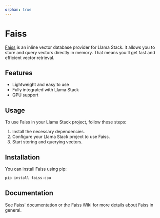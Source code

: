```yaml
---
orphan: true
---
```

# Faiss

[Faiss](https://github.com/facebookresearch/faiss) is an inline vector database provider for Llama Stack. It 
allows you to store and query vectors directly in memory.
That means you'll get fast and efficient vector retrieval.

## Features

- Lightweight and easy to use
- Fully integrated with Llama Stack
- GPU support

## Usage

To use Faiss in your Llama Stack project, follow these steps:

1. Install the necessary dependencies.
2. Configure your Llama Stack project to use Faiss.
3. Start storing and querying vectors.

## Installation

You can install Faiss using pip:

```bash
pip install faiss-cpu
```
## Documentation
See [Faiss' documentation](https://faiss.ai/) or the [Faiss Wiki](https://github.com/facebookresearch/faiss/wiki) for 
more details about Faiss in general.
